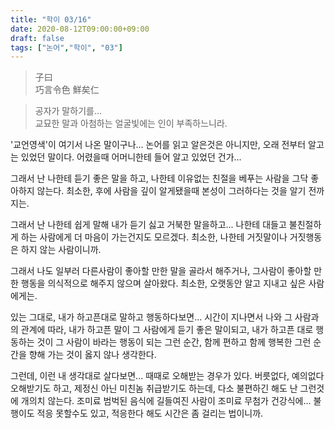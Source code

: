 ```yaml
---
title: "학이 03/16"
date: 2020-08-12T09:00:00+09:00
draft: false
tags: ["논어","학이", "03"]
---
```


> 子曰 </br>
> 巧言令色 鮮矣仁 </br>

> 공자가 말하기를... </br>
> 교묘한 말과 아첨하는 얼굴빛에는 인이 부족하느니라.

'교언영색'이 여기서 나온 말이구나...
논어를 읽고 알은것은 아니지만, 오래 전부터 알고는 있었던 말이다.
어렸을때 어머니한테 들어 알고 있었던 건가...

그래서 난 나한테 듣기 좋은 말을 하고,
나한테 이유없는 친절을 베푸는 사람을 그닥 좋아하지 않는다.
최소한, 후에 사람을 깊이 알게됐을때 본성이 그러하다는 것을 알기 전까지는.

그래서 난 나한테 쉽게 말해 내가 듣기 싫고 거북한 말을하고...
나한테 대들고 불친절하게 하는 사람에게 더 마음이 가는건지도 모르겠다.
최소한, 나한테 거짓말이나 거짓행동은 하지 않는 사람이니까.

그래서 나도 일부러 다른사람이 좋아할 만한 말을 골라서 해주거나,
그사람이 좋아할 만한 행동을 의식적으로 해주지 않으며 살아왔다.
최소한, 오랫동안 알고 지내고 싶은 사람에게는.

있는 그대로, 내가 하고픈대로 말하고 행동하다보면...
시간이 지나면서 나와 그 사람과의 관계에 따라,
내가 하고픈 말이 그 사람에게 듣기 좋은 말이되고,
내가 하고픈 대로 행동하는 것이 그 사람이 바라는 행동이 되는
그런 순간, 함께 편하고 함께 행복한 그런 순간을 향해 가는 것이
옳지 않나 생각한다.

그런데, 이런 내 생각대로 살다보면... 때때로 오해받는 경우가 있다.
버릇없다, 예의없다 오해받기도 하고, 제정신 아닌 미친놈 취급받기도 하는데,
다소 불편하긴 해도 난 그런것에 개의치 않는다. 
조미료 범벅된 음식에 길들여진 사람이 조미료 무첨가 건강식에...
불행이도 적응 못할수도 있고, 적응한다 해도 시간은 좀 걸리는 법이니까.
